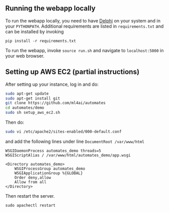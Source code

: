 Running the webapp locally
--------------------------

To run the webapp locally, you need to have [Delphi](https://github.com/ml4ai/delphi) on
your system and in your `PYTHONPATH`. Additional requirements are listed in
`requirements.txt` and can be installed by invoking

```
pip install -r requirements.txt
```

To run the webapp, invoke `source run.sh` and navigate to `localhost:5000` in
your web browser.


Setting up AWS EC2 (partial instructions)
-----------------------------------------

After setting up your instance, log in and do:

```bash
sudo apt-get update
sudo apt-get install git
git clone https://github.com/ml4ai/automates
cd automates/demo
sudo sh setup_aws_ec2.sh
```

Then do:

```bash
sudo vi /etc/apache2/sites-enabled/000-default.conf
```

and add the following lines under line `DocumentRoot /var/www/html`

```
WSGIDaemonProcess automates_demo threads=5
WSGIScriptAlias / /var/www/html/automates_demo/app.wsgi

<Directory automates_demo>
	WSGIProcessGroup automates_demo
	WSGIApplicationGroup %{GLOBAL}
	Order deny,allow
	Allow from all
</Directory>
```

Then restart the server.

```
sudo apachectl restart
```
